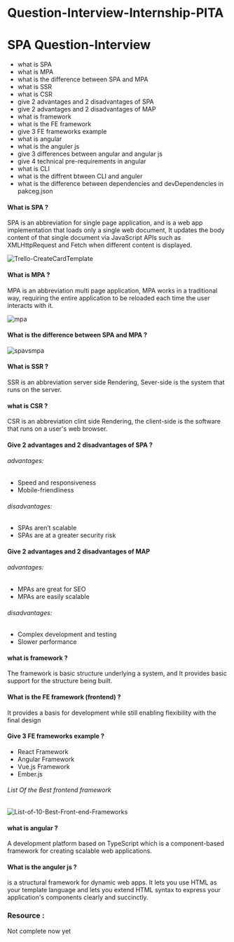 # Question-Interview-Internship-PITA
# SPA Question-Interview
- what is SPA
- what is MPA
- what is the difference between SPA and MPA 
- what is SSR
- what is CSR
- give 2 advantages and 2 disadvantages of SPA
- give 2 advantages and 2 disadvantages  of MAP
- what is framework
- what is the FE framework
- give 3 FE frameworks example 
- what is angular 
- what is the anguler js 
- give 3 differences between angular  and angular  js 
- give 4 technical pre-requirements in angular  
- what is CLI
- what is the diffrent btween CLI and anguler 
- what is the difference between dependencies and devDependencies in pakceg.json

#### What is SPA ?
SPA is an abbreviation for single page application, and is a web app implementation that loads only a single web document, It updates the body content of that single document via JavaScript APIs such as XMLHttpRequest and Fetch when different content is displayed.

![Trello-CreateCardTemplate](https://user-images.githubusercontent.com/52491098/181517204-43a1ee3d-66ca-4251-ae2f-cebc97a32a87.gif)

#### What is MPA ?
MPA is an abbreviation multi page application, MPA works in a traditional way, requiring the entire application to be reloaded each time the user interacts with it.

![mpa](https://user-images.githubusercontent.com/52491098/181517445-89c197a0-2fab-4aca-85e3-508574abfdc4.jpg)

#### What is the difference between SPA and MPA ?

![spavsmpa](https://user-images.githubusercontent.com/52491098/181517026-6a0b0ded-0b36-4dea-846a-b2318ab9272b.PNG)

#### What is SSR ?
SSR is an abbreviation server side Rendering, Sever-side is the system that runs on the server.
#### what is CSR ?
CSR  is an abbreviation clint side Rendering, the client-side is the software that runs on a user's web browser.

#### Give 2 advantages and 2 disadvantages of SPA ?
###### advantages:
- Speed and responsiveness
- Mobile-friendliness
###### disadvantages:
- SPAs aren’t scalable
- SPAs are at a greater security risk

#### Give 2 advantages and 2 disadvantages  of MAP
###### advantages:
- MPAs are great for SEO
- MPAs are easily scalable
###### disadvantages:
- Complex development and testing
- Slower performance

 #### what is framework ?
 The framework is basic structure underlying a system, and It provides basic support for the structure being built.
 #### What is the FE framework (frontend) ?
 It provides a basis for development while still enabling flexibility with the final design
 #### Give 3 FE frameworks example ?
 - React Framework
 - Angular Framework
 - Vue.js Framework
 - Ember.js
###### List Of the Best frontend framework 
 ![List-of-10-Best-Front-end-Frameworks](https://user-images.githubusercontent.com/52491098/181522882-b3f6e4ff-1cc2-4d20-8fda-aef698d7e7e7.jpg)
#### what is angular ?
A development platform based on TypeScript which is a component-based framework for creating scalable web applications.
#### What is the anguler js ?
is a structural framework for dynamic web apps. It lets you use HTML as your template language and lets you extend HTML syntax to express your application's components clearly and succinctly.
### Resource :

Not complete now yet
